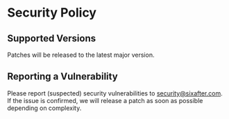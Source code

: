 # Security Policy

## Supported Versions

Patches will be released to the latest major version.

## Reporting a Vulnerability

Please report (suspected) security vulnerabilities to [security@sixafter.com](mailto:security@sixafter.com). If the issue is confirmed, we will release a patch as soon as possible depending on complexity.

